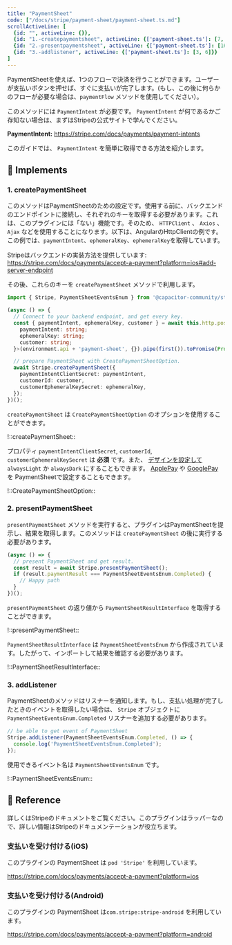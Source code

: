 ```yaml
---
title: "PaymentSheet"
code: ["/docs/stripe/payment-sheet/payment-sheet.ts.md"]
scrollActiveLine: [
  {id: "", activeLine: {}},
  {id: "1.-createpaymentsheet", activeLine: {['payment-sheet.ts']: [7, 15]}},
  {id: "2.-presentpaymentsheet", activeLine: {['payment-sheet.ts']: [16, 20]}},
  {id: "3.-addlistener", activeLine: {['payment-sheet.ts']: [3, 6]}}
]
---
```


PaymentSheetを使えば、1つのフローで決済を行うことができます。ユーザーが支払いボタンを押せば、すぐに支払いが完了します。(もし、この後に何らかのフローが必要な場合は、`paymentFlow` メソッドを使用してください）。

このメソッドには `PaymentIntent` が必要です。 `PaymentIntent` が何であるかご存知ない場合は、まずはStripeの公式サイトで学んでください。

__PaymentIntent:__
https://stripe.com/docs/payments/payment-intents

このガイドでは、 `PaymentIntent` を簡単に取得できる方法を紹介します。

## 🐾 Implements
### 1. createPaymentSheet

このメソッドはPaymentSheetのための設定です。使用する前に、バックエンドのエンドポイントに接続し、それぞれのキーを取得する必要があります。これは、このプラグインには「ない」機能です。そのため、 `HTTPClient` 、 `Axios` 、 `Ajax` などを使用することになります。以下は、AngularのHttpClientの例です。この例では、`paymentIntent`、`ephemeralKey`、`ephemeralKey`を取得しています。

Stripeはバックエンドの実装方法を提供しています:
https://stripe.com/docs/payments/accept-a-payment?platform=ios#add-server-endpoint

その後、これらのキーを `createPaymentSheet` メソッドで利用します。

```ts
import { Stripe, PaymentSheetEventsEnum } from '@capacitor-community/stripe';

(async () => {
  // Connect to your backend endpoint, and get every key.
  const { paymentIntent, ephemeralKey, customer } = await this.http.post<{
    paymentIntent: string;
    ephemeralKey: string;
    customer: string;
  }>(environment.api + 'payment-sheet', {}).pipe(first()).toPromise(Promise);

  // prepare PaymentSheet with CreatePaymentSheetOption.
  await Stripe.createPaymentSheet({
    paymentIntentClientSecret: paymentIntent,
    customerId: customer,
    customerEphemeralKeySecret: ephemeralKey,
  });
})();
```

`createPaymentSheet` は `CreatePaymentSheetOption` のオプションを使用することができます。

!::createPaymentSheet::

プロパティ `paymentIntentClientSecret`, `customerId`, `customerEphemeralKeySecret` は __必須__ です。また、 [デザインを設定して](https://stripe.com/docs/payments/accept-a-payment?platform=ios&ui=payment-sheet#ios-flowcontroller) `alwaysLight` か `alwaysDark` にすることもできます。 [ApplePay](https://stripe.com/docs/payments/accept-a-payment?platform=ios&ui=payment-sheet#ios-apple-pay) や [GooglePay](https://stripe.com/docs/payments/accept-a-payment?platform=android&ui=payment-sheet#android-google-pay) を PaymentSheetで設定することもできます。

!::CreatePaymentSheetOption::

### 2. presentPaymentSheet

`presentPaymentSheet` メソッドを実行すると、プラグインはPaymentSheetを提示し、結果を取得します。このメソッドは `createPaymentSheet` の後に実行する必要があります。

```ts
(async () => {
  // present PaymentSheet and get result.
  const result = await Stripe.presentPaymentSheet();
  if (result.paymentResult === PaymentSheetEventsEnum.Completed) {
    // Happy path
  }
})();
```

`presentPaymentSheet` の返り値から `PaymentSheetResultInterface` を取得することができます。

!::presentPaymentSheet::

`PaymentSheetResultInterface` は `PaymentSheetEventsEnum` から作成されています。したがって、インポートして結果を確認する必要があります。

!::PaymentSheetResultInterface::

### 3. addListener

PaymentSheetのメソッドはリスナーを通知します。もし、支払い処理が完了したときのイベントを取得したい場合は、 `Stripe` オブジェクトに `PaymentSheetEventsEnum.Completed` リスナーを追加する必要があります。

```ts
// be able to get event of PaymentSheet
Stripe.addListener(PaymentSheetEventsEnum.Completed, () => {
  console.log('PaymentSheetEventsEnum.Completed');
});
```

使用できるイベント名は `PaymentSheetEventsEnum` です。

!::PaymentSheetEventsEnum::

## 📖 Reference
詳しくはStripeのドキュメントをご覧ください。このプラグインはラッパーなので、詳しい情報はStripeのドキュメンテーションが役立ちます。

### 支払いを受け付ける(iOS)
このプラグインの PaymentSheet は `pod 'Stripe'` を利用しています。

https://stripe.com/docs/payments/accept-a-payment?platform=ios

### 支払いを受け付ける(Android)
このプラグインの PaymentSheet は`com.stripe:stripe-android` を利用しています。

https://stripe.com/docs/payments/accept-a-payment?platform=android

